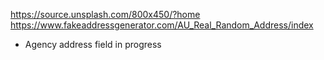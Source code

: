 https://source.unsplash.com/800x450/?home
https://www.fakeaddressgenerator.com/AU_Real_Random_Address/index

- Agency address field in progress
